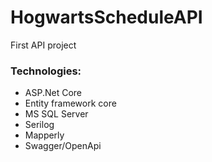 # HogwartsScheduleAPI
First API project
### Technologies:
- ASP.Net Core
- Entity framework core
- MS SQL Server
- Serilog
- Mapperly
- Swagger/OpenApi

